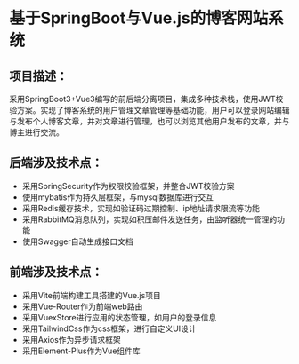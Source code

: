# 基于SpringBoot与Vue.js的博客网站系统
## 项目描述：
采用SpringBoot3+Vue3编写的前后端分离项目，集成多种技术栈，使用JWT校验方案。实现了博客系统的用户管理文章管理等基础功能，用户可以登录网站编辑与发布个人博客文章，并对文章进行管理，也可以浏览其他用户发布的文章，并与博主进行交流。
## 后端涉及技术点：
- 采用SpringSecurity作为权限校验框架，并整合JWT校验方案
- 使用mybatis作为持久层框架，与mysql数据库进行交互
- 采用Redis缓存技术，实现如验证码过期控制、ip地址请求限流等功能
- 采用RabbitMQ消息队列，实现如积压邮件发送任务，由监听器统一管理的功能
- 使用Swagger自动生成接口文档
## 前端涉及技术点：
- 采用Vite前端构建工具搭建的Vue.js项目
- 采用Vue-Router作为前端web路由
- 采用VuexStore进行应用的状态管理，如用户的登录信息
- 采用TailwindCss作为css框架，进行自定义UI设计
- 采用Axios作为异步请求框架
- 采用Element-Plus作为Vue组件库
